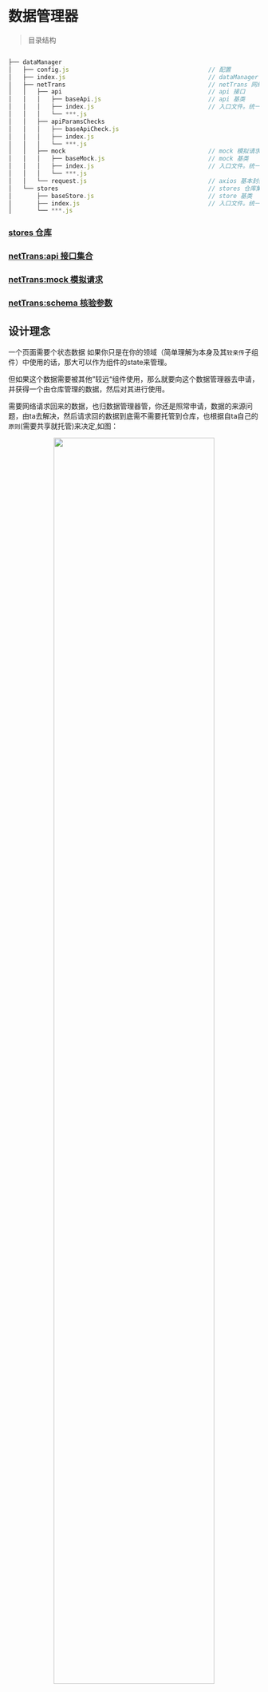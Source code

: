 # 数据管理器

>目录结构

```js

├── dataManager
│   ├── config.js                                       // 配置                 <<<--- 重点关注！！！
│   ├── index.js                                        // dataManager 入口     <<<--- 重点关注！！！
│   ├── netTrans                                        // netTrans 网络通信
│   │   ├── api                                         // api 接口    
│   │   │   ├── baseApi.js                              // api 基类    
│   │   │   ├── index.js                                // 入口文件。统一管理
│   │   │   └── ***.js
│   │   ├── apiParamsChecks
│   │   │   ├── baseApiCheck.js
│   │   │   ├── index.js
│   │   │   └── ***.js
│   │   ├── mock                                        // mock 模拟请求
│   │   │   ├── baseMock.js                             // mock 基类        
│   │   │   ├── index.js                                // 入口文件。统一管理
│   │   │   └── ***.js
│   │   └── request.js                                  // axios 基本封装
│   └── stores                                          // stores 仓库集合
│       ├── baseStore.js                                // store 基类
│       ├── index.js                                    // 入口文件。统一管理
│       └── ***.js

```
### <a href="数据管理器/相关/stores仓库.md">stores 仓库</a>
### <a href="数据管理器/相关/api接口.md">netTrans:api 接口集合</a>
### <a href="数据管理器/相关/mock模拟.md">netTrans:mock 模拟请求</a>
### <a href="数据管理器/相关/schema参数校验.md">netTrans:schema 核验参数</a>
## 设计理念

一个页面需要个状态数据
如果你只是在你的领域（简单理解为本身及其`较亲传`子组件）中使用的话，那大可以作为组件的state来管理。

但如果这个数据需要被其他”较远“组件使用，那么就要向这个数据管理器去申请，并获得一个由仓库管理的数据，然后对其进行使用。

需要网络请求回来的数据，也归数据管理器管，你还是照常申请，数据的来源问题，由ta去解决，然后请求回的数据到底需不需要托管到仓库，也根据自ta自己的`原则`(需要共享就托管)来决定,如图：

<p align="center">
 <img style="
    width: 80%;
" src="https://s1.imagehub.cc/images/2021/06/13/663FF258-A077-4124-A6CB-DA3281A1667C991d2ad8f91247c0.jpg">
</p>


>大致有两种情景需要向数据管理器申请数据：
* 我需要一个能够共享的数据。
* 我需要一个后台的数据。

>配置：

详：`数据管理器/配置/`


>那问题简单了：

页面，组件等view层的是一伙的。
数据仓库，网络通信和ta的小伙伴(`schema核验参数`&`mock模拟请求`)，是一伙的。

__一言蔽之__：我想要个数据，我自己搞不了，`dataManager`交给你来弄吧。
## stores 数据仓库：

数据管理使用的是`mobx`,并且扩展一些功能，如：
* 可配置接口防抖。
* 请求loadding显示。
* 接口请求参数核验等（ _schema核验）。

## netTrans 网络通信：
>封装axios

在其基础上进行简单且必要的封装：

* 为每个请求的头部添加了`token`。

* 区分上传文件还是Json，并在头部添加相应的Content-Type。

* 统一加了一些错误提示信息等













